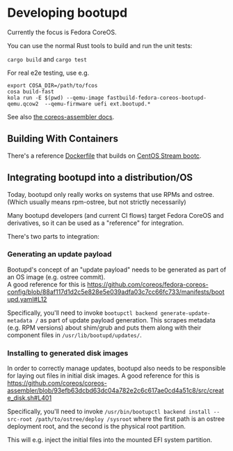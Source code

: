 # Developing bootupd

Currently the focus is Fedora CoreOS.

You can use the normal Rust tools to build and run the unit tests:

`cargo build` and `cargo test`

For real e2e testing, use e.g.
```
export COSA_DIR=/path/to/fcos
cosa build-fast
kola run -E $(pwd) --qemu-image fastbuild-fedora-coreos-bootupd-qemu.qcow2  --qemu-firmware uefi ext.bootupd.*
```

See also [the coreos-assembler docs](https://coreos.github.io/coreos-assembler/working/#using-overrides).

## Building With Containers

There's a reference [Dockerfile](Dockerfile) that builds on [CentOS Stream bootc](https://docs.fedoraproject.org/en-US/bootc/).

## Integrating bootupd into a distribution/OS

Today, bootupd only really works on systems that use RPMs and ostree.
(Which usually means rpm-ostree, but not strictly necessarily)

Many bootupd developers (and current CI flows) target Fedora CoreOS
and derivatives, so it can be used as a "reference" for integration.

There's two parts to integration:

### Generating an update payload

Bootupd's concept of an "update payload" needs to be generated as
part of an OS image (e.g. ostree commit).  
A good reference for this is 
https://github.com/coreos/fedora-coreos-config/blob/88af117d1d2c5e828e5e039adfa03c7cc66fc733/manifests/bootupd.yaml#L12

Specifically, you'll need to invoke
`bootupctl backend generate-update-metadata /` as part of update payload generation.
This scrapes metadata (e.g. RPM versions) about shim/grub and puts them along with
their component files in `/usr/lib/bootupd/updates/`.

### Installing to generated disk images

In order to correctly manage updates, bootupd also needs to be responsible
for laying out files in initial disk images.  A good reference for this is
https://github.com/coreos/coreos-assembler/blob/93efb63dcbd63dc04a782e2c6c617ae0cd4a51c8/src/create_disk.sh#L401

Specifically, you'll need to invoke
`/usr/bin/bootupctl backend install --src-root /path/to/ostree/deploy /sysroot`
where the first path is an ostree deployment root, and the second is the physical
root partition.

This will e.g. inject the initial files into the mounted EFI system partition.
